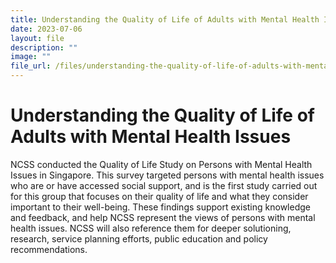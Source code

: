 ```yaml
---
title: Understanding the Quality of Life of Adults with Mental Health Issues
date: 2023-07-06
layout: file
description: ""
image: ""
file_url: /files/understanding-the-quality-of-life-of-adults-with-mental-health-issues-pdf.pdf
---
```

# Understanding the Quality of Life of Adults with Mental Health Issues
<!--br {mso-data-placement:same-cell;}-->NCSS conducted the Quality of Life Study on Persons with Mental Health Issues in Singapore. This survey targeted persons with mental health issues who are or have accessed social support, and is the first study carried out for this group that focuses on their quality of life and what they consider important to their well-being. These findings support existing knowledge and feedback, and help NCSS represent the views of persons with mental health issues. NCSS will also reference them for deeper solutioning, research, service planning efforts, public education and policy recommendations.